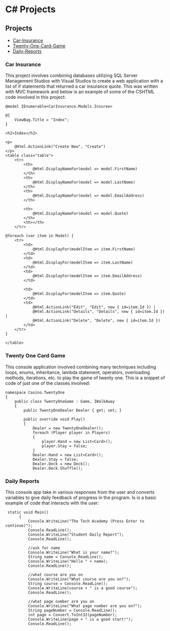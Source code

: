 # C# Projects

## Projects 

* [Car-Insurance](#car-insurance) 
* [Twenty-One-Card-Game](#twenty-one-card-game)
* [Daily-Reports](#daily-reports)


### Car Insurance
This project involves combining databases utilizing SQL Server Management Studios with Visual Studios to create a web application with a list of if statements that returned a car insurance quote. This was written with MVC framework and below is an example of some of the CSHTML code involved in this project:

    @model IEnumerable<CarInsurance.Models.Insuree>

    @{
        ViewBag.Title = "Index";
    }

    <h2>Index</h2>

    <p>
        @Html.ActionLink("Create New", "Create")
    </p>
    <table class="table">
        <tr>
            <th>
                @Html.DisplayNameFor(model => model.FirstName)
            </th>
            <th>
                @Html.DisplayNameFor(model => model.LastName)
            </th>
            <th>
                @Html.DisplayNameFor(model => model.EmailAddress)
            </th>

            <th>
                @Html.DisplayNameFor(model => model.Quote)
            </th>
            <th></th>
        </tr>

    @foreach (var item in Model) {
        <tr>
            <td>
                @Html.DisplayFor(modelItem => item.FirstName)
            </td>
            <td>
                @Html.DisplayFor(modelItem => item.LastName)
            </td>
            <td>
                @Html.DisplayFor(modelItem => item.EmailAddress)
            </td>

            <td>
                @Html.DisplayFor(modelItem => item.Quote)
            </td>
            <td>
                @Html.ActionLink("Edit", "Edit", new { id=item.Id }) |
                @Html.ActionLink("Details", "Details", new { id=item.Id }) |
                @Html.ActionLink("Delete", "Delete", new { id=item.Id })
            </td>
        </tr>
    }

    </table>



### Twenty One Card Game
This console application involved combining many techniques including loops, enums, inheritance, lambda statement, operators, overloading methods, iterations, etc. to play the game of twenty one. This is a snippet of code of just one of the classes involved:

    namespace Casino.TwentyOne
    {
        public class TwentyOneGame : Game, IWalkAway
        {
            public TwentyOneDealer Dealer { get; set; }

            public override void Play()
            {
                Dealer = new TwentyOneDealer();
                foreach (Player player in Players)
                {
                    player.Hand = new List<Card>();
                    player.Stay = false;
                }
                Dealer.Hand = new List<Card>();
                Dealer.Stay = false;
                Dealer.Deck = new Deck();
                Dealer.Deck.Shuffle();


### Daily Reports
This console app take in various responses from the user and converts variables to give daily feedback of progress in the program. Is is a basic example of code that interacts with the user:

     static void Main()
          {
              Console.WriteLine("The Tech Academy (Press Enter to continue)");
              Console.ReadLine();
              Console.WriteLine("Student Daily Report");
              Console.ReadLine();

              //ask for name
              Console.WriteLine("What is your name?");
              String name = Console.ReadLine();
              Console.WriteLine("Hello " + name);
              Console.ReadLine();

              //what course are you on
              Console.WriteLine("What course are you on?");
              String course = Console.ReadLine();
              Console.WriteLine(course + " is a good course");
              Console.ReadLine();

              //what page number are you on
              Console.WriteLine("What page number are you on?");
              String pageNumber = Console.ReadLine();
              int page = Convert.ToInt32(pageNumber);
              Console.WriteLine(page + " is a good start!");
              Console.ReadLine();


